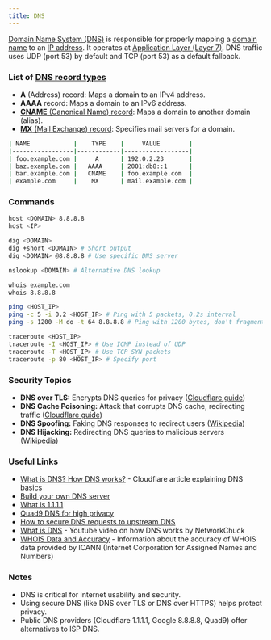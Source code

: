 ```yaml
---
title: DNS
---
```


[Domain Name System (DNS)](https://en.wikipedia.org/wiki/Domain_Name_System) is responsible for properly mapping a [domain name](https://en.wikipedia.org/wiki/Domain_name) to an [IP address](https://en.wikipedia.org/wiki/IP_address). It operates at [Application Layer (Layer 7)](/networking#osi-model). DNS traffic uses UDP (port 53) by default and TCP (port 53) as a default fallback.

### List of [DNS record types](https://en.wikipedia.org/wiki/List_of_DNS_record_types)

- **A** (Address) record: Maps a domain to an IPv4 address.
- **AAAA** record: Maps a domain to an IPv6 address.
- [**CNAME** (Canonical Name) record](https://en.wikipedia.org/wiki/CNAME_record): Maps a domain to another domain (alias).
- [**MX** (Mail Exchange) record](https://en.wikipedia.org/wiki/MX_record): Specifies mail servers for a domain.

```sh title="Example DNS records"
| NAME            |    TYPE    |     VALUE        |
|-----------------|------------|------------------|
| foo.example.com |     A      | 192.0.2.23       |
| baz.example.com |   AAAA     | 2001:db8::1      |
| bar.example.com |   CNAME    | foo.example.com  |
| example.com     |    MX      | mail.example.com |
```

### Commands

```sh title="Simple DNS lookup utility"
host <DOMAIN> 8.8.8.8
host <IP>
```

```sh title="DNS lookup for domain name resolution"
dig <DOMAIN>
dig +short <DOMAIN> # Short output
dig <DOMAIN> @8.8.8.8 # Use specific DNS server
```

```sh title="Query DNS records for a domain"
nslookup <DOMAIN> # Alternative DNS lookup
```

```sh title="Whois lookup for domain information"
whois example.com
whois 8.8.8.8
```

```sh title="Ping a host to check connectivity"
ping <HOST_IP>
ping -c 5 -i 0.2 <HOST_IP> # Ping with 5 packets, 0.2s interval
ping -s 1200 -M do -t 64 8.8.8.8 # Ping with 1200 bytes, don't fragment, TTL 64
```

```sh title="Traceroute to a host to find the path taken by packets"
traceroute <HOST_IP>
traceroute -I <HOST_IP> # Use ICMP instead of UDP
traceroute -T <HOST_IP> # Use TCP SYN packets
traceroute -p 80 <HOST_IP> # Specify port
```

### Security Topics

- **DNS over TLS:** Encrypts DNS queries for privacy ([Cloudflare guide](https://www.cloudflare.com/learning/dns/dns-over-tls/))
- **DNS Cache Poisoning:** Attack that corrupts DNS cache, redirecting traffic ([Cloudflare guide](https://www.cloudflare.com/learning/dns/dns-cache-poisoning/))
- **DNS Spoofing:** Faking DNS responses to redirect users ([Wikipedia](https://en.wikipedia.org/wiki/DNS_spoofing))
- **DNS Hijacking:** Redirecting DNS queries to malicious servers ([Wikipedia](https://en.wikipedia.org/wiki/DNS_hijacking))

### Useful Links

- [What is DNS? How DNS works?](https://www.cloudflare.com/learning/dns/what-is-dns/) - Cloudflare article explaining DNS basics
- [Build your own DNS server](https://opensource.com/article/17/4/build-your-own-name-server)
- [What is 1.1.1.1](https://www.cloudflare.com/learning/dns/what-is-1.1.1.1/)
- [Quad9 DNS for high privacy](https://quad9.net/)
- [How to secure DNS requests to upstream DNS](https://medium.com/@life-is-short-so-enjoy-it/homelab-adguard-how-to-secure-dns-requests-to-upstream-dns-10c5ee6a392e)
- [What is DNS](https://www.youtube.com/watch?v=NiQTs9DbtW4&t=106s) - Youtube video on how DNS works by NetworkChuck
- [WHOIS Data and Accuracy](https://www.icann.org/resources/pages/whois-data-accuracy-2017-06-20-en) - Information about the accuracy of WHOIS data provided by ICANN (Internet Corporation for Assigned Names and Numbers)

### Notes

- DNS is critical for internet usability and security.
- Using secure DNS (like DNS over TLS or DNS over HTTPS) helps protect privacy.
- Public DNS providers (Cloudflare 1.1.1.1, Google 8.8.8.8, Quad9) offer alternatives to ISP DNS.
